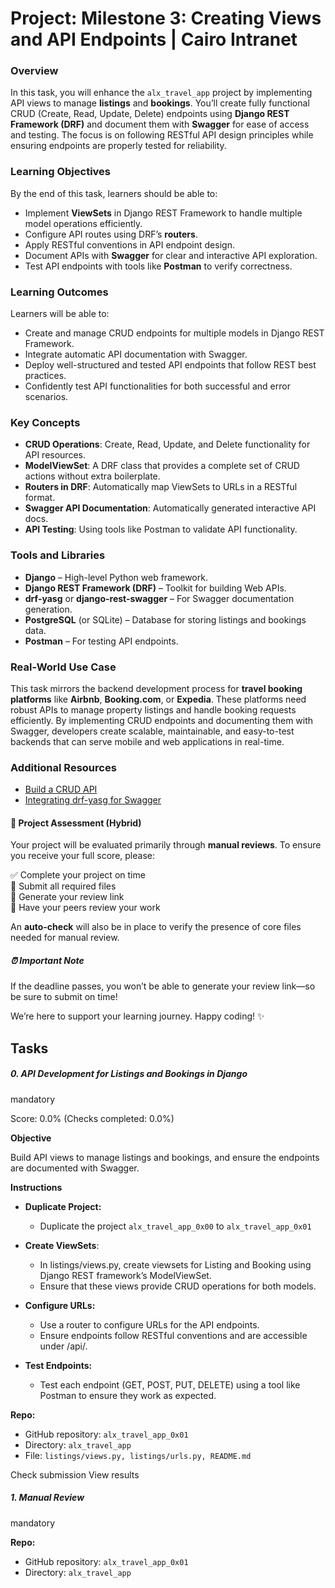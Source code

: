 # Project: Milestone 3: Creating Views and API Endpoints | Cairo Intranet

### **Overview**

In this task, you will enhance the `alx_travel_app` project by implementing API views to manage **listings** and **bookings**. You’ll create fully functional CRUD (Create, Read, Update, Delete) endpoints using **Django REST Framework (DRF)** and document them with **Swagger** for ease of access and testing. The focus is on following RESTful API design principles while ensuring endpoints are properly tested for reliability.

### **Learning Objectives**

By the end of this task, learners should be able to:

-   Implement **ViewSets** in Django REST Framework to handle multiple model operations efficiently.
-   Configure API routes using DRF’s **routers**.
-   Apply RESTful conventions in API endpoint design.
-   Document APIs with **Swagger** for clear and interactive API exploration.
-   Test API endpoints with tools like **Postman** to verify correctness.

### **Learning Outcomes**

Learners will be able to:

-   Create and manage CRUD endpoints for multiple models in Django REST Framework.
-   Integrate automatic API documentation with Swagger.
-   Deploy well-structured and tested API endpoints that follow REST best practices.
-   Confidently test API functionalities for both successful and error scenarios.

### **Key Concepts**

-   **CRUD Operations**: Create, Read, Update, and Delete functionality for API resources.
-   **ModelViewSet**: A DRF class that provides a complete set of CRUD actions without extra boilerplate.
-   **Routers in DRF**: Automatically map ViewSets to URLs in a RESTful format.
-   **Swagger API Documentation**: Automatically generated interactive API docs.
-   **API Testing**: Using tools like Postman to validate API functionality.

### **Tools and Libraries**

-   **Django** – High-level Python web framework.
-   **Django REST Framework (DRF)** – Toolkit for building Web APIs.
-   **drf-yasg** or **django-rest-swagger** – For Swagger documentation generation.
-   **PostgreSQL** (or SQLite) – Database for storing listings and bookings data.
-   **Postman** – For testing API endpoints.

### **Real-World Use Case**

This task mirrors the backend development process for **travel booking platforms** like **Airbnb**, **Booking.com**, or **Expedia**. These platforms need robust APIs to manage property listings and handle booking requests efficiently. By implementing CRUD endpoints and documenting them with Swagger, developers create scalable, maintainable, and easy-to-test backends that can serve mobile and web applications in real-time.

### Additional Resources

-   [Build a CRUD API](/rltoken/J4yfXhCf6yKuEw9ZDHn2iQ "Build a CRUD API")
-   [Integrating drf-yasg for Swagger](/rltoken/-qxHit9LfIB733SnVuVGVA "Integrating drf-yasg for Swagger")

#### 📝 Project Assessment (Hybrid)

Your project will be evaluated primarily through **manual reviews**. To ensure you receive your full score, please:

✅ Complete your project on time  
📄 Submit all required files  
🔗 Generate your review link  
👥 Have your peers review your work

An **auto-check** will also be in place to verify the presence of core files needed for manual review.

##### ⏰ Important Note

If the deadline passes, you won’t be able to generate your review link—so be sure to submit on time!

We’re here to support your learning journey. Happy coding! ✨

## Tasks

##### 0\. API Development for Listings and Bookings in Django

mandatory

Score: 0.0% (Checks completed: 0.0%)

**Objective**

Build API views to manage listings and bookings, and ensure the endpoints are documented with Swagger.

**Instructions**

-   **Duplicate Project:**
    
    -   Duplicate the project `alx_travel_app_0x00` to `alx_travel_app_0x01`
-   **Create ViewSets**:
    
    -   In listings/views.py, create viewsets for Listing and Booking using Django REST framework’s ModelViewSet.
    -   Ensure that these views provide CRUD operations for both models.
-   **Configure URLs:**
    
    -   Use a router to configure URLs for the API endpoints.
    -   Ensure endpoints follow RESTful conventions and are accessible under /api/.
-   **Test Endpoints:**
    
    -   Test each endpoint (GET, POST, PUT, DELETE) using a tool like Postman to ensure they work as expected.

**Repo:**

-   GitHub repository: `alx_travel_app_0x01`
-   Directory: `alx_travel_app`
-   File: `listings/views.py, listings/urls.py, README.md`

Check submission View results

##### 1\. Manual Review

mandatory

**Repo:**

-   GitHub repository: `alx_travel_app_0x01`
-   Directory: `alx_travel_app`
